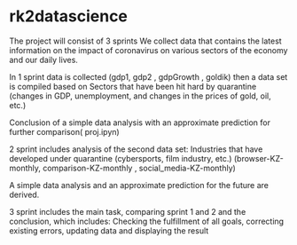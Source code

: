 # rk2datascience
The project will consist of 3 sprints
We collect data that contains the latest information on the impact of coronavirus on various sectors of the economy and our daily lives.

In 1 sprint  data is collected (gdp1, gdp2 , gdpGrowth , goldik) then a data set is compiled based on Sectors that have been hit hard by quarantine (changes in GDP, unemployment, and changes in the prices of gold, oil, etc.)

Conclusion of a simple data analysis with an approximate prediction for further comparison( proj.ipyn)


2 sprint  includes analysis of the second data set: Industries that have developed under quarantine (cybersports, film industry, etc.) (browser-KZ-monthly, comparison-KZ-monthly , social_media-KZ-monthly)

A simple data analysis and an approximate prediction for the future are derived.


3 sprint  includes the main task, comparing sprint 1 and 2 and the conclusion, which includes:
Checking the fulfillment of all goals, correcting existing errors, updating data and displaying the result
